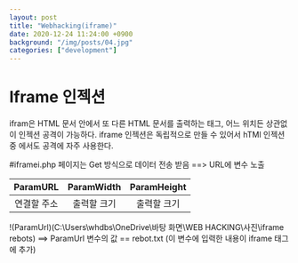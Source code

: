 ```yaml
---
layout: post
title: "Webhacking(iframe)"
date: 2020-12-24 11:24:00 +0900
background: "/img/posts/04.jpg"
categories: ["development"]
---
```


# Iframe 인젝션

ifram은 HTML 문서 안에서 또 다른 HTML 문서를 출력하는 태그,
어느 위치든 상관없이 인젝션 공격이 가능하다. iframe 인젝션은
독립적으로 만들 수 있어서 hTMl 인젝션 중 에서도 공격에 자주
사용한다.

#iframei.php 페이지는 Get 방식으로 데이터 전송 받음
==> URL에 변수 노출<br>

|  ParamURL   | ParamWidth  | ParamHeight |
| :---------: | :---------: | :---------: |
| 연결할 주소 | 출력할 크기 | 출력할 크기 |

!(ParamUrl)(C:\Users\whdbs\OneDrive\바탕 화면\WEB HACKING\사진\iframe rebots)
==> ParamUrl 변수의 값 == rebot.txt
(이 변수에 입력한 내용이 iframe 태그에 추가)
